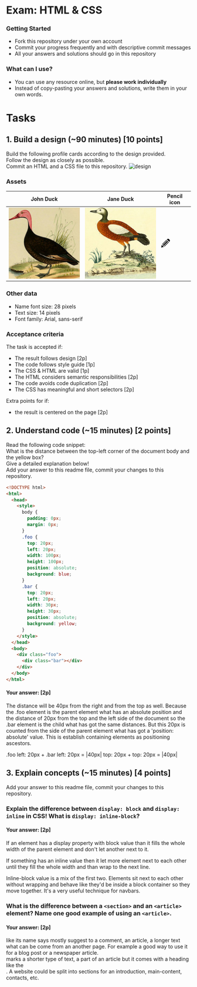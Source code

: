 # Exam: HTML & CSS

### Getting Started
 - Fork this repository under your own account
 - Commit your progress frequently and with descriptive commit messages
 - All your answers and solutions should go in this repository

### What can I use?
 - You can use any resource online, but **please work individually**
 - Instead of copy-pasting your answers and solutions, write them in your own words.


# Tasks

## 1. Build a design (~90 minutes) [10 points]
Build the following profile cards according to the design provided.   
Follow the design as closely as possible.   
Commit an HTML and a CSS file to this repository.
![design](exercise-1.png)

### Assets
John Duck | Jane Duck | Pencil icon
--------- | --------- | -----------
![duck](duck.jpg) | ![duck](duck2.jpg) | ![pencil-icon](edit-icon.png)   

### Other data
  - Name font size: 28 pixels
  - Text size: 14 pixels
  - Font family: Arial, sans-serif

### Acceptance criteria
The task is accepted if:
  - The result follows design [2p]
  - The code follows style guide [1p]
  - The CSS & HTML are valid [1p]
  - The HTML considers semantic responsibilities [2p]
  - The code avoids code duplication [2p]
  - The CSS has meaningful and short selectors [2p]

Extra points for if:
  - the result is centered on the page [2p]


## 2. Understand code (~15 minutes) [2 points]
Read the following code snippet:   
What is the distance between the top-left corner of the document body and the yellow box?   
Give a detailed explanation below!   
Add your answer to this readme file, commit your changes to this repository.
```HTML
<!DOCTYPE html>
<html>
  <head>
    <style>
      body {
        padding: 0px;
        margin: 0px;
      }
      .foo {
        top: 20px;
        left: 20px;
        width: 100px;
        height: 100px;
        position: absolute;
        background: blue;
      }
      .bar {
        top: 20px;
        left: 20px;
        width: 30px;
        height: 30px;
        position: absolute;
        background: yellow;
      }
    </style>
  </head>
  <body>
    <div class="foo">
      <div class="bar"></div>
    </div>
  </body>
</html>
```
#### Your answer: [2p]

The distance will be 40px from the right and from the top as well. Because the .foo element is the parent element what has an absolute position and the distance of 20px from the top and the left side of the document so the .bar element is the child what has got the same distances. But this 20px is counted from the side of the parent element what has got a 'position: absolute' value. This is establish containing elements as positioning ascestors.

.foo left: 20px + .bar left: 20px = |40px|
      top: 20px +       top: 20px = |40px|



## 3. Explain concepts (~15 minutes) [4 points]
Add your answer to this readme file, commit your changes to this repository.


### Explain the difference between `display: block` and `display: inline` in CSS! What is `display: inline-block`?
#### Your answer: [2p]

If an element has a display property with block value than it fills the whole width of the parent element and don't let another next to it.

If something has an inline value then it let more element next to each other until they fill the whole width and than wrap to the next line.

Inline-block value is a mix of the first two. Elements sit next to each other without wrapping and behave like they'd be inside a block container so they move together. It's a very useful technique for navbars.


### What is the difference between a `<section>` and an `<article>` element? Name one good example of using an `<article>`.
#### Your answer: [2p]

<article> like its name says mostly suggest to a comment, an article, a longer text what can be come from an another page. For example a good way to use it for a blog post or a newspaper article.

<section> marks a shorter type of text, a part of an article but it comes with a heading like the <article>. A website could be split into sections for an introduction, main-content, contacts, etc.
